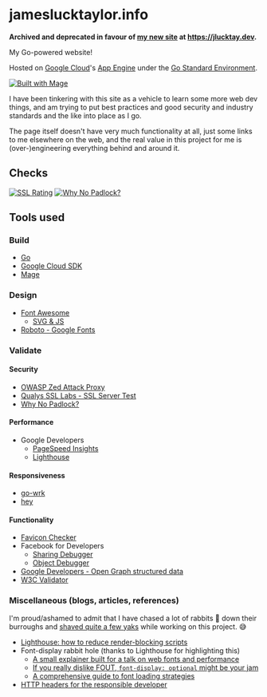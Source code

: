# jameslucktaylor.info

**Archived and deprecated in favour of [my new site](https://github.com/jlucktay/jlucktay.dev) at <https://jlucktay.dev>.**

My Go-powered website!

Hosted on [Google Cloud](https://cloud.google.com)'s [App Engine](https://cloud.google.com/appengine/) under the [Go Standard Environment](https://cloud.google.com/appengine/docs/standard/go/).

[![Built with Mage](https://magefile.org/badge.svg)](https://magefile.org)

I have been tinkering with this site as a vehicle to learn some more web dev things, and am trying to put best practices and good security and industry standards and the like into place as I go.

The page itself doesn't have very much functionality at all, just some links to me elsewhere on the web, and the real value in this project for me is (over-)engineering everything behind and around it.

## Checks

[![SSL Rating](https://sslbadge.org/?domain=jameslucktaylor.info)](https://www.ssllabs.com/ssltest/analyze.html?d=jameslucktaylor.info)
[![Why No Padlock?](https://img.shields.io/badge/Why%20No%20Padlock%3F-Pass-brightgreen.svg?style=plastic)](https://whynopadlock.com/results/b7207ae1-8a4d-463c-8792-d35a2fd4a59d)

## Tools used

### Build

- [Go](https://golang.org)
- [Google Cloud SDK](https://cloud.google.com/sdk/)
- [Mage](https://github.com/magefile/mage)

### Design

- [Font Awesome](https://fontawesome.com)
  - [SVG & JS](https://fontawesome.com/how-to-use/on-the-web/setup/getting-started?using=svg-with-js)
- [Roboto - Google Fonts](https://fonts.google.com/specimen/Roboto)

### Validate

#### Security

- [OWASP Zed Attack Proxy](https://owasp.org/index.php/OWASP_Zed_Attack_Proxy_Project)
- [Qualys SSL Labs - SSL Server Test](https://ssllabs.com/ssltest/)
- [Why No Padlock?](https://whynopadlock.com)

#### Performance

- Google Developers
  - [PageSpeed Insights](https://developers.google.com/speed/pagespeed/insights/)
  - [Lighthouse](https://developers.google.com/web/tools/lighthouse/)

#### Responsiveness

- [go-wrk](https://github.com/adjust/go-wrk)
- [hey](https://github.com/rakyll/hey)

#### Functionality

- [Favicon Checker](https://realfavicongenerator.net/favicon_checker)
- Facebook for Developers
  - [Sharing Debugger](https://developers.facebook.com/tools/debug/sharing/)
  - [Object Debugger](https://developers.facebook.com/tools/debug/og/object/)
- [Google Developers - Open Graph structured data](https://developers.google.com/search/docs/guides/prototype)
- [W3C Validator](http://validator.w3.org)

### Miscellaneous (blogs, articles, references)

I'm proud/ashamed to admit that I have chased a lot of rabbits 🐇 down their burroughs and [shaved quite a few yaks](https://www.youtube.com/watch?v=AbSehcT19u0) while working on this project. 😅

- [Lighthouse: how to reduce render-blocking scripts](https://fly.io/articles/lighthouse-how-to-reduce-render-blocking-scripts/)
- Font-display rabbit hole (thanks to Lighthouse for highlighting this)
  - [A small explainer built for a talk on web fonts and performance](https://font-display.glitch.me)
  - [If you really dislike FOUT, `font-display: optional` might be your jam](https://css-tricks.com/really-dislike-fout-font-display-optional-might-jam/)
  - [A comprehensive guide to font loading strategies](https://www.zachleat.com/web/comprehensive-webfonts/#font-display)
- [HTTP headers for the responsible developer](https://www.twilio.com/blog/a-http-headers-for-the-responsible-developer)
